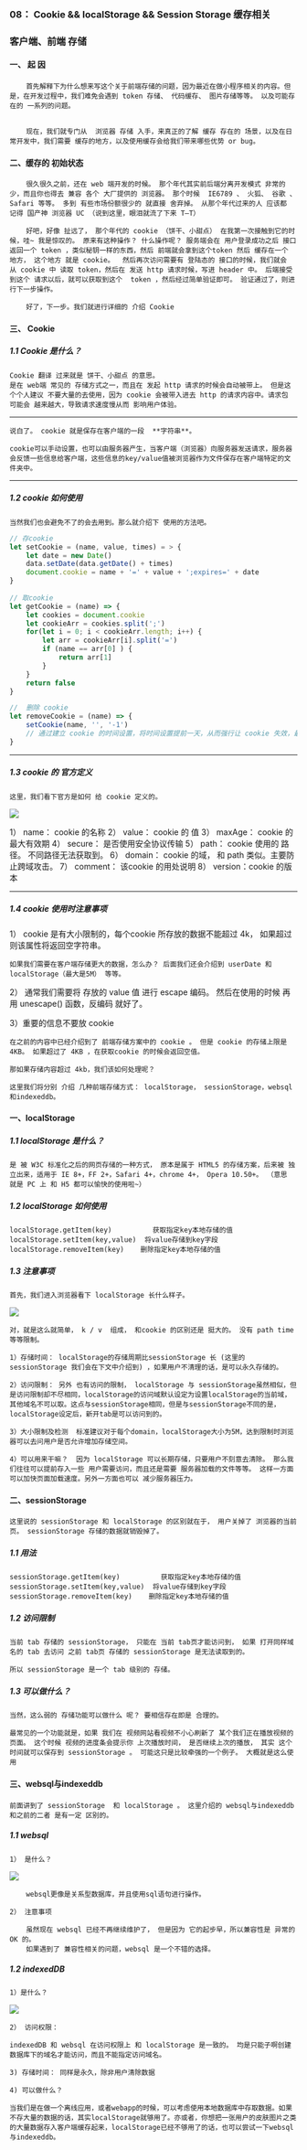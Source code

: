 ### 08： Cookie && localStorage && Session Storage 缓存相关

### 客户端、前端 存储

#### 一、 起 因
		首先解释下为什么想来写这个关于前端存储的问题，因为最近在做小程序相关的内容。但是，在开发过程中，我们难免会遇到 token 存储、 代码缓存、 图片存储等等。 以及可能存在的 一系列的问题。


		现在，我们就专门从  浏览器 存储 入手，来真正的了解 缓存 存在的 场景，以及在日常开发中，我们需要 缓存的地方，以及使用缓存会给我们带来哪些优势 or bug。


#### 二、缓存的 初始状态

		很久很久之前，还在 web 端开发的时候。 那个年代其实前后端分离开发模式 非常的少，而且你也得去 兼容 各个 大厂提供的 浏览器。 那个时候  IE6789 、 火狐、 谷歌 、Safari 等等。 多到 有些市场份额很少的 就直接 舍弃掉。 从那个年代过来的人 应该都 记得 国产神 浏览器 UC （说到这里，眼泪就流了下来 T—T）
	
		好吧，好像 扯远了， 那个年代的 cookie （饼干、小甜点） 在我第一次接触到它的时候，哇~ 我是惊叹的。 原来有这种操作？ 什么操作呢？ 服务端会在 用户登录成功之后 接口返回一个 token ，类似秘钥一样的东西，然后 前端就会拿到这个token 然后 缓存在一个 地方， 这个地方 就是 cookie。  然后再次访问需要有 登陆态的 接口的时候，我们就会 从 cookie 中 读取 token，然后在 发送 http 请求时候，写进 header 中。 后端接受到这个 请求以后，就可以获取到这个  token ，然后经过简单验证即可。 验证通过了，则进行下一步操作。

		好了，下一步。我们就进行详细的 介绍 Cookie

		
#### 三、 Cookie

##### 1.1  		Cookie 是什么？
		
	Cookie 翻译 过来就是 饼干、小甜点 的意思。
	是在 web端 常见的 存储方式之一，而且在 发起 http 请求的时候会自动被带上。 但是这个个人建议 不要大量的去使用，因为 cookie 会被带入进去 http 的请求内容中。请求包 可能会 越来越大，导致请求速度慢从而 影响用户体验。



-------

	说白了。 cookie 就是保存在客户端的一段  **字符串**。
	
	cookie可以手动设置，也可以由服务器产生，当客户端（浏览器）向服务器发送请求，服务器会反馈一些信息给客户端，这些信息的key/value值被浏览器作为文件保存在客户端特定的文件夹中。

------

##### 1.2  cookie 如何使用
	当然我们也会避免不了的会去用到。那么就介绍下 使用的方法吧。

```javascript
// 存cookie
let setCookie = (name, value, times) = > {
	let date = new Date()
	data.setDate(data.getDate() + times)
	document.cookie = name + '=' + value + ';expires=' + date
} 
	
// 取cookie
let getCookie = (name) => {
	let cookies = document.cookie
	let cookieArr = cookies.split(';')
	for(let i = 0; i < cookieArr.length; i++) {
		let arr = cookieArr[i].split('=')
		if (name == arr[0] ) {
			return arr[1]
		}
	}
	return false
}

//  删除 cookie
let removeCookie = (name) => {
	setCookie(name, '', '-1')
	// 通过建立 cookie 的时间设置，将时间设置提前一天，从而强行让 cookie 失效，最后达到 删除cookie 的目的
}

```

------ 

##### 1.3  cookie 的 官方定义

	这里，我们看下官方是如何 给 cookie 定义的。

![](http://images2017.cnblogs.com/blog/675289/201708/675289-20170802112915849-1902541418.png)


 1）  name： cookie 的名称
 2）  value： cookie 的 值
 3）  maxAge： cookie  的 最大有效期
 4）  secure： 是否使用安全协议传输
 5）  path： cookie 使用的 路径。 不同路径无法获取到。
 6）  domain： cookie 的域， 和 path 类似。主要防止跨域攻击。
 7）  comment： 该cookie 的用处说明
 8）  version：cookie 的版本

------ 

##### 1.4  cookie  使用时注意事项

1） cookie 是有大小限制的，每个cookie 所存放的数据不能超过 4k， 如果超过则该属性将返回空字符串。

	如果我们需要在客户端存储更大的数据，怎么办？ 后面我们还会介绍到 userDate 和 localStorage（最大是5M） 等等。

2） 通常我们需要将 存放的 value 值 进行 escape 编码。 然后在使用的时候 再用 unescape()   函数，反编码  就好了。

3）重要的信息不要放 cookie


    在之前的内容中已经介绍到了 前端存储方案中的 cookie 。 但是 cookie 的存储上限是 4KB。 如果超过了 4KB ，在获取cookie 的时候会返回空值。

	那如果存储内容超过 4kb，我们该如何处理呢？

	这里我们将分别 介绍 几种前端存储方式： localStorage， sessionStorage，websql 和indexeddb。

#### 一、localStorage

##### 1.1 localStorage 是什么？
		
	是 被 W3C 标准化之后的网页存储的一种方式， 原本是属于 HTML5 的存储方案，后来被 独立出来，适用于 IE 8+，FF 2+，Safari 4+，chrome 4+， Opera 10.50+。 （意思 就是 PC 上 和 H5 都可以愉快的使用啦~）

	

##### 1.2 localStorage 如何使用
	
	localStorage.getItem(key)          获取指定key本地存储的值
	localStorage.setItem(key,value)  将value存储到key字段
	localStorage.removeItem(key)    删除指定key本地存储的值


##### 1.3 注意事项

	首先，我们进入浏览器看下 localStorage 长什么样子。

![](http://images2017.cnblogs.com/blog/675289/201708/675289-20170804102635990-363496587.png)

	对，就是这么就简单， k / v  组成， 和cookie 的区别还是 挺大的。 没有 path time 等等限制。

	1）存储时间： localStorage的存储周期比sessionStorage 长 (这里的 sessionStorage 我们会在下文中介绍到) ，如果用户不清理的话，是可以永久存储的。

	2）访问限制： 另外 也有访问的限制， localStorage 与 sessionStorage虽然相似，但是访问限制却不尽相同，localStorage的访问域默认设定为设置localStorage的当前域，其他域名不可以取。这点与sessionStorage相同，但是与sessionStorage不同的是，localStorage设定后，新开tab是可以访问到的。
	
	3）大小限制及检测  标准建议对于每个domain，localStorage大小为5M，达到限制时浏览器可以去问用户是否允许增加存储空间。

	4）可以用来干嘛？  因为 localStorage 可以长期存储，只要用户不刻意去清除。 那么我们往往可以提前存入一些 用户需要访问，而且还是需要 服务器加载的文件等等。 这样一方面可以加快页面加载速度。另外一方面也可以 减少服务器压力。
	

#### 二、sessionStorage

	这里说的 sessionStorage 和 localStorage 的区别就在于， 用户关掉了 浏览器的当前页。 sessionStorage 存储的数据就销毁掉了。


##### 1.1 用法
	
	sessionStorage.getItem(key)          获取指定key本地存储的值
	sessionStorage.setItem(key,value)  将value存储到key字段
	sessionStorage.removeItem(key)    删除指定key本地存储的值


##### 1.2 访问限制
	
	当前 tab 存储的 sessionStorage， 只能在 当前 tab页才能访问到， 如果 打开同样域名的 tab 去访问 之前 tab页 存储的 sessionStorage 是无法读取到的。

	所以 sessionStorage 是一个 tab 级别的 存储。

##### 1.3 可以做什么？

	当然，这么弱的 存储功能可以做什么 呢？ 要相信存在即是 合理的。
	
	最常见的一个功能就是，如果 我们在 视频网站看视频不小心刷新了 某个我们正在播放视频的页面。 这个时候 视频的进度条会提示你 上次播放时间， 是否继续上次的播放， 其实 这个时间就可以保存到 sessionStorage 。 可能这只是比较牵强的一个例子。 大概就是这么使用
	

#### 三、websql与indexeddb
	
	前面讲到了 sessionStorage  和 localStorage 。 这里介绍的 websql与indexeddb 和之前的二者 是有一定 区别的。


##### 1.1 websql
	
	1） 是什么？
	
![](http://images2017.cnblogs.com/blog/675289/201708/675289-20170804105227803-2098145534.png)

		websql更像是关系型数据库，并且使用sql语句进行操作。

	2） 注意事项
	
		虽然现在 websql 已经不再继续维护了， 但是因为 它的起步早，所以兼容性是 异常的OK 的。
		如果遇到了 兼容性相关的问题，websql 是一个不错的选择。


##### 1.2 indexedDB

	1）是什么？

![](http://images2017.cnblogs.com/blog/675289/201708/675289-20170804111437240-1185273250.png)

	2） 访问权限：

	indexedDB 和 websql 在访问权限上 和 localStorage 是一致的。 均是只能子啊创建数据库下的域名才能访问，而且不能指定访问域名。

	3) 存储时间： 同样是永久，除非用户清除数据

	4) 可以做什么？

	当我们是在做一个离线应用，或者webapp的时候，可以考虑使用本地数据库中存取数据。如果不存大量的数据的话，其实localStorage就够用了。亦或者，你想把一张用户的皮肤图片之类的大量数据存入客户端缓存起来，localStorage已经不够用了的话，也可以尝试一下websql与indexeddb。